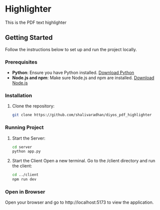 # Highlighter

This is the PDF text highlighter 

## Getting Started

Follow the instructions below to set up and run the project locally.

### Prerequisites

- **Python**: Ensure you have Python installed. [Download Python](https://www.python.org/downloads/)
- **Node.js and npm**: Make sure Node.js and npm are installed. [Download Node.js](https://nodejs.org/)

### Installation

1. Clone the repository:
   ```bash
   git clone https://github.com/shalivaradhan/diyos_pdf_highlighter

### Running Project 
1. Start the Server:
   ```bash
   cd server
   python app.py

2. Start the Client
   Open a new terminal.
   Go to the /client directory and run the client:
   ```bash
   cd ../client
   npm run dev

### Open in Browser
Open your browser and go to http://localhost:5173 to view the application.


